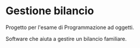 # Gestione bilancio

Progetto per l'esame di Programmazione ad oggetti.

Software che aiuta a gestire un bilancio familiare.